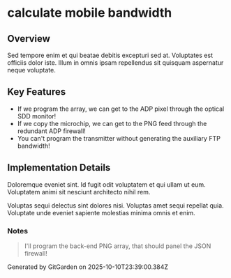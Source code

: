 # calculate mobile bandwidth

## Overview
Sed tempore enim et qui beatae debitis excepturi sed at. Voluptates est officiis dolor iste. Illum in omnis ipsam repellendus sit quisquam aspernatur neque voluptate.

## Key Features
- If we program the array, we can get to the ADP pixel through the optical SDD monitor!
- If we copy the microchip, we can get to the PNG feed through the redundant ADP firewall!
- You can't program the transmitter without generating the auxiliary FTP bandwidth!

## Implementation Details
Doloremque eveniet sint. Id fugit odit voluptatem et qui ullam ut eum. Voluptatem animi sit nesciunt architecto nihil rem.
 Voluptas sequi delectus sint dolores nisi. Voluptas amet sequi repellat quia. Voluptate unde eveniet sapiente molestias minima omnis et enim.

### Notes
> I'll program the back-end PNG array, that should panel the JSON firewall!

Generated by GitGarden on 2025-10-10T23:39:00.384Z